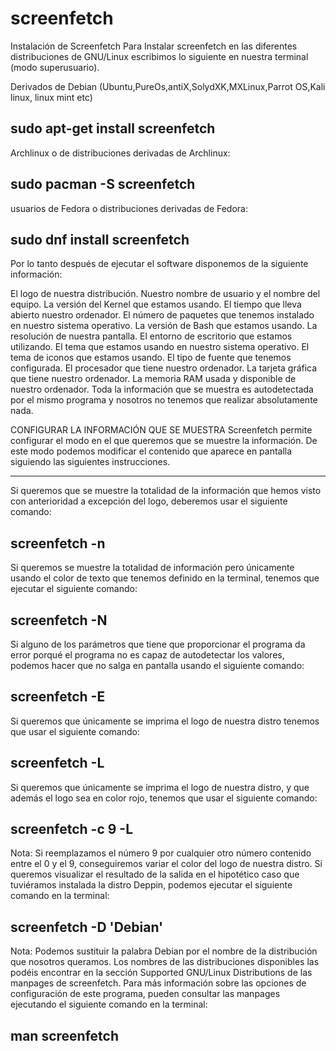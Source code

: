 # screenfetch
Instalación de Screenfetch 
Para Instalar screenfetch en las diferentes distribuciones de GNU/Linux escribimos lo siguiente en nuestra terminal (modo superusuario).

Derivados de Debian (Ubuntu,PureOs,antiX,SolydXK,MXLinux,Parrot OS,Kali linux, linux mint etc)

sudo apt-get install screenfetch
--------------------------------------------------------------
Archlinux o de distribuciones derivadas de Archlinux:

sudo pacman -S screenfetch
-----------------------------------------------------
usuarios de Fedora o distribuciones derivadas de Fedora:

sudo dnf install screenfetch
-----------------------------------------------------
Por lo tanto después de ejecutar el software disponemos de la siguiente información:

El logo de nuestra distribución.
Nuestro nombre de usuario y el nombre del equipo.
La versión del Kernel que estamos usando.
El tiempo que lleva abierto nuestro ordenador.
El número de paquetes que tenemos instalado en nuestro sistema operativo.
La versión de Bash que estamos usando.
La resolución de nuestra pantalla.
El entorno de escritorio que estamos utilizando.
El tema que estamos usando en nuestro sistema operativo.
El tema de iconos que estamos usando.
El tipo de fuente que tenemos configurada.
El procesador que tiene nuestro ordenador.
La tarjeta gráfica que tiene nuestro ordenador.
La memoria RAM usada y disponible de nuestro ordenador.
Toda la información que se muestra es autodetectada por el mismo programa y nosotros no tenemos que realizar absolutamente nada.

CONFIGURAR LA INFORMACIÓN QUE SE MUESTRA
Screenfetch permite configurar el modo en el que queremos que se muestre la información. De este modo podemos modificar el contenido que aparece en pantalla siguiendo las siguientes instrucciones.

---------------------------

Si queremos que se muestre la totalidad de la información que hemos visto con anterioridad a excepción del logo, deberemos usar el siguiente comando:

screenfetch -n
----------------
Si queremos se muestre la totalidad de información pero únicamente usando el color de texto que tenemos definido en la terminal, tenemos que ejecutar el siguiente comando:

screenfetch -N
-------------------------
Si alguno de los parámetros que tiene que proporcionar el programa da error porqué el programa no es capaz de autodetectar los valores, podemos hacer que no salga en pantalla usando el siguiente comando:

screenfetch -E
------------------------
Si queremos que únicamente se imprima el logo de nuestra distro tenemos que usar el siguiente comando:

screenfetch -L
--------------------------
Si queremos que únicamente se imprima el logo de nuestra distro, y que además el logo sea en color rojo, tenemos que usar el siguiente comando:

screenfetch -c 9 -L
------------------------------
Nota: Si reemplazamos el número 9 por cualquier otro número contenido entre el 0 y el 9, conseguiremos variar el color del logo de nuestra distro.
Si queremos visualizar el resultado de la salida en el hipotético caso que tuviéramos instalada la distro Deppin, podemos ejecutar el siguiente comando en la terminal:

screenfetch -D 'Debian'
-----------------------------
Nota: Podemos sustituir la palabra Debian por el nombre de la distribución que nosotros queramos. Los nombres de las distribuciones disponibles las podéis encontrar en la sección Supported GNU/Linux Distributions de las manpages de screenfetch.
Para más información sobre las opciones de configuración de este programa, pueden consultar las manpages ejecutando el siguiente comando en la terminal:

man screenfetch
---------------------

